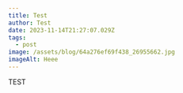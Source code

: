 ```yaml
---
title: Test
author: Test
date: 2023-11-14T21:27:07.029Z
tags:
  - post
image: /assets/blog/64a276ef69f438_26955662.jpg
imageAlt: Heee
---
```

TEST